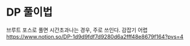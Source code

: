 # DP 풀이법

브루트 포스로 풀면 시간초과나는 경우, 주로 쓰인다. 감잡기 어렵
https://www.notion.so/DP-1d9d9fdf7d9280d6a2fff48e8679f164?pvs=4
